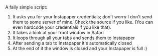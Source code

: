 A faily simple script:

1. It asks you for your Instapaper credentials; don't worry I don't send them
	 to some server of mine. Check the source if you like. (You can even hardcode
			 your credentials if you like that).
2. It takes a look at your front window in Safari
3. It loops through all your tabs and sends them to Instapaper
4. After sending a tab to Instapaper it's automatically closed
5. At the end of it the window is closed and your Instapaper is full :)
